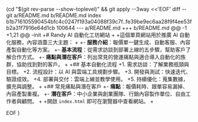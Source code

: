  (cd "$(git rev-parse --show-toplevel)" && git apply --3way <<'EOF' 
diff --git a/README.md b/README.md
index b1b716105590454bfc4c0247f193a04088f39c7f..fe39be9ec6aa28f9f4ee53fb2a31f7916e64d1cb 100644
--- a/README.md
+++ b/README.md
@@ -1 +1,21 @@
-init
+# Randy AI 自動化工坊網站
+
+這個單頁網站用於推廣 AI 自動化服務，內容涵蓋三大主題：
+
+- **服務介紹**：報價單一鍵生成、自動客服、內容產製自動化等方案。
+- **基本流程**：從需求訪談到部署上線的五步驟，幫助客戶了解合作方式。
+- **痛點與潛在客戶**：列出常見的營運痛點與適合導入自動化的族群，協助找到對的客戶。
+
+## 基本自動化流程
+1. 需求訪談：了解業務瓶頸與目標。
+2. 流程設計：以 AI 與雲端工具規劃步驟。
+3. 開發與測試：快速迭代、驗證成效。
+4. 部署與交付：雲端上線並教學使用。
+5. 持續優化：蒐集數據，擴充與調整。
+
+## 常見痛點與潛在客戶
+- **痛點**：報價耗時、跟單容易漏掉、內容產製重複。
+- **潛在客戶**：中小企業與創業團隊、行銷內容製作單位、自由工作者與顧問。
+
+開啟 `index.html` 即可在瀏覽器中查看網站。
+
 
EOF
)
